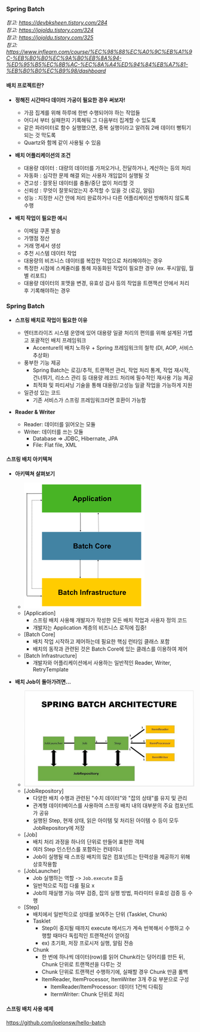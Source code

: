 ### Spring Batch
*참고: https://devbksheen.tistory.com/284*  
*참고: https://jojoldu.tistory.com/324*  
*참고: https://jojoldu.tistory.com/325*  
*참고: https://www.inflearn.com/course/%EC%98%88%EC%A0%9C%EB%A1%9C-%EB%B0%B0%EC%9A%B0%EB%8A%94-%ED%95%B5%EC%8B%AC-%EC%8A%A4%ED%94%84%EB%A7%81-%EB%B0%B0%EC%B9%98/dashboard*  

#### 배치 프로젝트란?
- **정해진 시간마다 데이터 가공이 필요한 경우 써보자!**
  - 가끔 집계를 위해 하루에 한번 수행되어야 하는 작업들
  - 어디서 부터 실패한지 기록해둬 그 다음부터 집계할 수 있도록
  - 같은 파라미터로 함수 실행했으면, 중복 실행이라고 알려줘 2배 데이터 뻥튀기 되는 것 막도록
  - Quartz와 함께 같이 사용될 수 있음

- **배치 어플리케이션의 조건**
  - 대용량 데이터 : 대량의 데이터를 가져오거나, 전달하거나, 계산하는 등의 처리
  - 자동화 : 심각한 문제 해결 외는 사용자 개입없이 실행될 것
  - 견고성 : 잘못된 데이터를 충돌/중단 없이 처리할 것
  - 신뢰성 : 무엇이 잘못되었는지 추적할 수 있을 것 (로깅, 알림)
  - 성능 : 지정한 시간 안에 처리 완료하거나 다른 어플리케이션 방해하지 않도록 수행

- **배치 작업이 필요한 예시**
  - 이메일 쿠폰 발송
  - 가맹점 정산
  - 거래 명세서 생성
  - 추천 시스템 데이터 작업
  - 대용량의 비즈니스 데이터를 복잡한 작업으로 처리해야하는 경우
  - 특정한 시점에 스케쥴러를 통해 자동화된 작업이 필요한 경우 (ex. 푸시알림, 월별 리포트)
  - 대용량 데이터의 포맷을 변경, 유효성 검사 등의 작업을 트랜잭션 안에서 처리 후 기록해야하는 경우

### Spring Batch
- **스프링 배치로 작업이 필요한 이유**
  - 엔터프라이즈 시스템 운영에 있어 대용량 일괄 처리의 편의를 위해 설계된 가볍고 포괄적인 배치 프레임워크
    - Accenture의 배치 노하우 + Spring 프레임워크의 철학 (DI, AOP, 서비스 추상화)
  - 풍부한 기능 제공
    - Spring Batch는 로깅/추적, 트랜잭션 관리, 작업 처리 통계, 작업 재시작, 건너뛰기, 리소스 관리 등 대용량 레코드 처리에 필수적인 재사용 기능 제공
    - 최적화 및 파티셔닝 기술을 통해 대용량/고성능 일괄 작업을 가능하게 지원
  - 일관성 있는 코드
    - 기존 서비스가 스프링 프레임워크라면 호환이 가능함

- **Reader & Writer**
  - Reader: 데이터를 읽어오는 모듈
  - Writer: 데이터를 쓰는 모듈
    - Database => JDBC, Hibernate, JPA
    - File: Flat file, XML

#### 스프링 배치 아키텍쳐
- **아키텍쳐 살펴보기**
  - ![](../images/2023-08-30-spring-batch.png)
  - [Application]
    - 스프링 배치 사용해 개발자가 작성한 모든 배치 작업과 사용자 정의 코드
    - 개발자는 Application 계층의 비즈니스 로직에 집중!
  - [Batch Core]
    - 배치 작업 시작하고 제어하는데 필요한 핵심 런타임 클래스 포함
    - 배치의 동작과 관련된 것은 Batch Core에 있는 클래스를 이용하여 제어
  - [Batch Infrastructure]
    - 개발자와 어플리케이션에서 사용하는 일반적인 Reader, Writer, RetryTemplate

- **배치 Job이 돌아가려면...**
  - ![](../images/2023-08-30-spring-batch-architecture.png)
  - [JobRepository]
    - 다양한 배치 수행과 관련된 "수치 데이터"와 "잡의 상태"를 유지 및 관리
    - 관계형 데이터베이스를 사용하여 스프링 배치 내의 대부분의 주요 컴포넌트가 공유
    - 실행된 Step, 현재 상태, 읽은 아이템 및 처리된 아이템 수 등이 모두 JobRepository에 저장
  - [Job]
    - 배치 처리 과정을 하나의 단위로 만들어 표현한 객체
    - 여러 Step 인스턴스를 포함하는 컨테이너
    - Job이 실행될 때 스프링 배치의 많은 컴포넌트는 탄력성을 제공하기 위해 상호작용함
  - [JobLauncher]
    - Job 실행하는 역할 -> `Job.execute` 호출
    - 일반적으로 직접 다룰 필요 x
    - Job의 재실행 가능 여부 검증, 잡의 실행 방법, 파라미터 유효성 검증 등 수행
  - [Step]
    - 배치에서 일반적으로 상태를 보여주는 단위 (Tasklet, Chunk)
    - Tasklet
      - Step이 중지될 때까지 execute 메서드가 계속 반복해서 수행하고 수행할 때마다 독립적인 트랜잭션이 얻어짐
      - ex) 초기화, 저장 프로시저 실행, 알림 전송
    - Chunk
      - 한 번에 하나씩 데이터(row)를 읽어 Chunk라는 덩어리를 만든 뒤, Chunk 단위로 트랜잭션을 다루는 것
      - Chunk 단위로 트랜잭션 수행하기에, 실패할 경우 Chunk 만큼 롤백
      - ItemReader, ItemProcessor, ItemWriter 3개 주요 부분으로 구성
        - ItemReader/ItemProcessor: 데이터 1건씩 다뤄짐
        - ItermWriter: Chunk 단위로 처리

#### 스프링 배치 사용 예제
https://github.com/joelonsw/hello-batch
